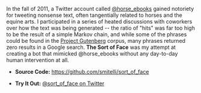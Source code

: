 In the fall of 2011, a Twitter account called [@horse_ebooks](https://twitter.com/horse_ebooks) gained notoriety for tweeting nonsense text, often tangentially related to horses and the equine arts. I participated in a series of heated discussions with coworkers over how the text was being generated -- the ratio of "hits" was far too high to be the result of a simple Markov chain, and while some of the phrases could be found in the [Project Gutenberg](http://www.gutenberg.org/) corpus, many phrases returned zero results in a Google search. **The Sort of Face** was my attempt at creating a bot that mimicked @horse_ebooks without any day-to-day human intervention at all.

* **Source Code:** <https://github.com/smitelli/sort_of_face>

* **Try It Out:** [@sort\_of\_face on Twitter](http://twitter.com/sort_of_face)

